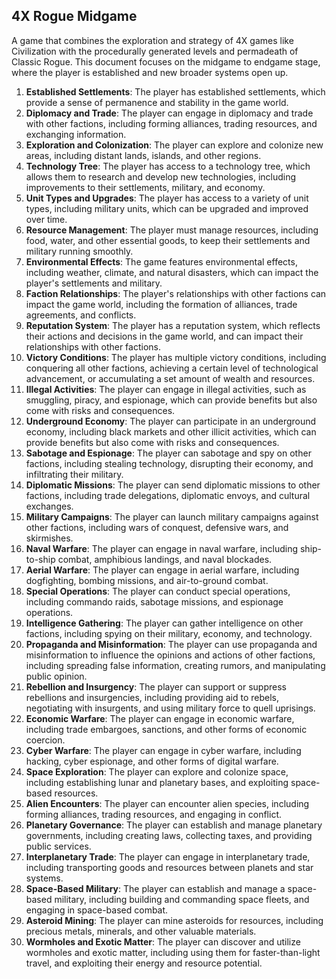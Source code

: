 ## 4X Rogue Midgame

A game that combines the exploration and strategy of 4X games like Civilization with the procedurally generated levels and permadeath of Classic Rogue. This document focuses on the midgame to endgame stage, where the player is established and new broader systems open up.

1. **Established Settlements**: The player has established settlements, which provide a sense of permanence and stability in the game world.
2. **Diplomacy and Trade**: The player can engage in diplomacy and trade with other factions, including forming alliances, trading resources, and exchanging information.
3. **Exploration and Colonization**: The player can explore and colonize new areas, including distant lands, islands, and other regions.
4. **Technology Tree**: The player has access to a technology tree, which allows them to research and develop new technologies, including improvements to their settlements, military, and economy.
5. **Unit Types and Upgrades**: The player has access to a variety of unit types, including military units, which can be upgraded and improved over time.
6. **Resource Management**: The player must manage resources, including food, water, and other essential goods, to keep their settlements and military running smoothly.
7. **Environmental Effects**: The game features environmental effects, including weather, climate, and natural disasters, which can impact the player's settlements and military.
8. **Faction Relationships**: The player's relationships with other factions can impact the game world, including the formation of alliances, trade agreements, and conflicts.
9. **Reputation System**: The player has a reputation system, which reflects their actions and decisions in the game world, and can impact their relationships with other factions.
10. **Victory Conditions**: The player has multiple victory conditions, including conquering all other factions, achieving a certain level of technological advancement, or accumulating a set amount of wealth and resources.
11. **Illegal Activities**: The player can engage in illegal activities, such as smuggling, piracy, and espionage, which can provide benefits but also come with risks and consequences.
12. **Underground Economy**: The player can participate in an underground economy, including black markets and other illicit activities, which can provide benefits but also come with risks and consequences.
13. **Sabotage and Espionage**: The player can sabotage and spy on other factions, including stealing technology, disrupting their economy, and infiltrating their military.
14. **Diplomatic Missions**: The player can send diplomatic missions to other factions, including trade delegations, diplomatic envoys, and cultural exchanges.
15. **Military Campaigns**: The player can launch military campaigns against other factions, including wars of conquest, defensive wars, and skirmishes.
16. **Naval Warfare**: The player can engage in naval warfare, including ship-to-ship combat, amphibious landings, and naval blockades.
17. **Aerial Warfare**: The player can engage in aerial warfare, including dogfighting, bombing missions, and air-to-ground combat.
18. **Special Operations**: The player can conduct special operations, including commando raids, sabotage missions, and espionage operations.
19. **Intelligence Gathering**: The player can gather intelligence on other factions, including spying on their military, economy, and technology.
20. **Propaganda and Misinformation**: The player can use propaganda and misinformation to influence the opinions and actions of other factions, including spreading false information, creating rumors, and manipulating public opinion.
21. **Rebellion and Insurgency**: The player can support or suppress rebellions and insurgencies, including providing aid to rebels, negotiating with insurgents, and using military force to quell uprisings.
22. **Economic Warfare**: The player can engage in economic warfare, including trade embargoes, sanctions, and other forms of economic coercion.
23. **Cyber Warfare**: The player can engage in cyber warfare, including hacking, cyber espionage, and other forms of digital warfare.
24. **Space Exploration**: The player can explore and colonize space, including establishing lunar and planetary bases, and exploiting space-based resources.
25. **Alien Encounters**: The player can encounter alien species, including forming alliances, trading resources, and engaging in conflict.
26. **Planetary Governance**: The player can establish and manage planetary governments, including creating laws, collecting taxes, and providing public services.
27. **Interplanetary Trade**: The player can engage in interplanetary trade, including transporting goods and resources between planets and star systems.
28. **Space-Based Military**: The player can establish and manage a space-based military, including building and commanding space fleets, and engaging in space-based combat.
29. **Asteroid Mining**: The player can mine asteroids for resources, including precious metals, minerals, and other valuable materials.
30. **Wormholes and Exotic Matter**: The player can discover and utilize wormholes and exotic matter, including using them for faster-than-light travel, and exploiting their energy and resource potential.